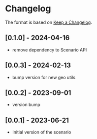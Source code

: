 # Changelog

The format is based on [Keep a Changelog](https://keepachangelog.com/en/1.0.0/).

## [0.1.0] - 2024-04-16
- remove dependency to Scenario API
## [0.0.3] - 2024-02-13
- bump version for new geo utils
## [0.0.2] - 2023-09-01
- version bump
## [0.0.1] - 2023-06-21
- Initial version of the scenario

